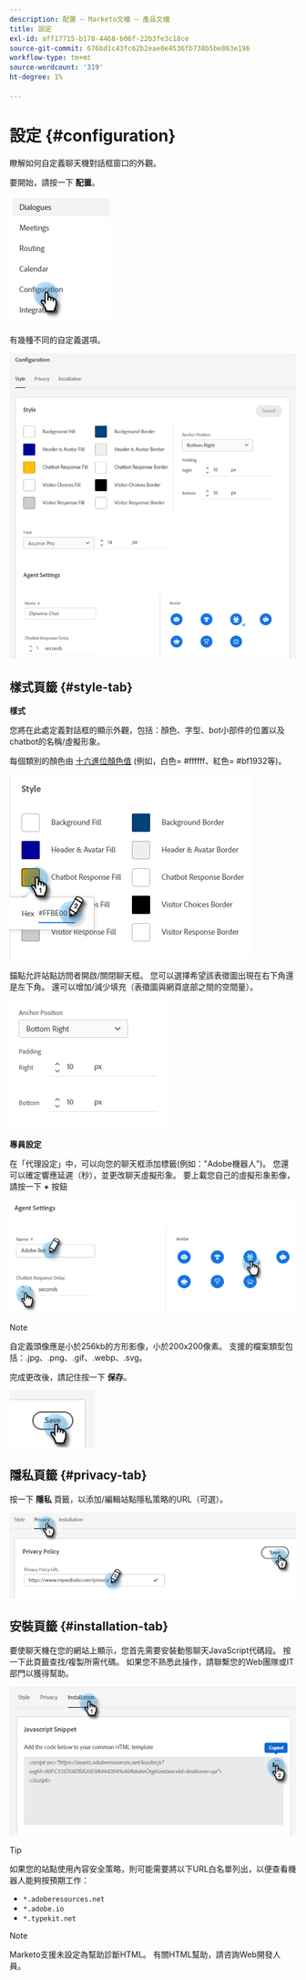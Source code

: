 ```yaml
---
description: 配置 — Marketo文檔 — 產品文檔
title: 設定
exl-id: aff17715-b178-4468-b06f-22b3fe3c18ce
source-git-commit: 676bd1c43fc62b2eae0e4536fb738b5be863e196
workflow-type: tm+mt
source-wordcount: '319'
ht-degree: 1%

---
```


# 設定 {#configuration}

瞭解如何自定義聊天機對話框窗口的外觀。

要開始，請按一下 **配置**。

![](assets/configuration-1.png)

有幾種不同的自定義選項。

![](assets/configuration-2.png)

## 樣式頁籤 {#style-tab}

**樣式**

您將在此處定義對話框的顯示外觀，包括：顏色、字型、bot小部件的位置以及chatbot的名稱/虛擬形象。

每個類別的顏色由 [十六進位顏色值](https://color.adobe.com/create/color-wheel) (例如，白色= #ffffff、紅色= #bf1932等)。

![](assets/configuration-3.png)

錨點允許站點訪問者開啟/關閉聊天框。 您可以選擇希望該表徵圖出現在右下角還是左下角。 還可以增加/減少填充（表徵圖與網頁底部之間的空間量）。

![](assets/configuration-4.png)

**專員設定**

在「代理設定」中，可以向您的聊天框添加標籤(例如：&quot;Adobe機器人&quot;)。 您還可以確定響應延遲（秒），並更改聊天虛擬形象。 要上載您自己的虛擬形象影像，請按一下 **+** 按鈕

![](assets/configuration-5.png)

>[!NOTE]
>
>自定義頭像應是小於256kb的方形影像，小於200x200像素。 支援的檔案類型包括：.jpg、.png、.gif、.webp、.svg。

完成更改後，請記住按一下 **保存**。

![](assets/configuration-6.png)

## 隱私頁籤 {#privacy-tab}

按一下 **隱私** 頁籤，以添加/編輯站點隱私策略的URL（可選）。

![](assets/configuration-7.png)

## 安裝頁籤 {#installation-tab}

要使聊天機在您的網站上顯示，您首先需要安裝動態聊天JavaScript代碼段。 按一下此頁籤查找/複製所需代碼。 如果您不熟悉此操作，請聯繫您的Web團隊或IT部門以獲得幫助。

![](assets/configuration-8.png)

>[!TIP]
>
>如果您的站點使用內容安全策略，則可能需要將以下URL白名單列出，以便查看機器人能夠按預期工作：
>
>* `*.adoberesources.net`
>* `*.adobe.io`
>* `*.typekit.net`


>[!NOTE]
>
>Marketo支援未設定為幫助診斷HTML。 有關HTML幫助，請咨詢Web開發人員。
